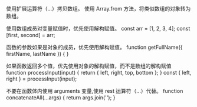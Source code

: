 使用扩展运算符（...）拷贝数组。
使用 Array.from 方法，将类似数组的对象转为数组。

使用数组成员对变量赋值时，优先使用解构赋值。
const arr = [1, 2, 3, 4];
const [first, second] = arr;

函数的参数如果是对象的成员，优先使用解构赋值。
function getFullName({ firstName, lastName }) {
}

如果函数返回多个值，优先使用对象的解构赋值，而不是数组的解构赋值
function processInput(input) {
  return { left, right, top, bottom };
}
const { left, right } = processInput(input);

不要在函数体内使用 arguments 变量,使用 rest 运算符（...）代替。
function concatenateAll(...args) {
  return args.join('');
}